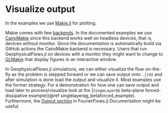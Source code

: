 # Visualize output

In the examples we use [Makie.jl](https://makie.juliaplots.org/stable/) for plotting.

Makie comes with few [backends](https://makie.juliaplots.org/stable/#makie_ecosystem). In the documented examples
we use [CairoMakie](https://makie.juliaplots.org/stable/documentation/backends/cairomakie/) since this backend
works well on headless devices, that is, devices without monitor. Since the documentation is automatically
build via GitHub actions the CairoMakie backend is necessary. Users that run GeophysicalFlows.jl on
devices with a monitor they might want to change to [GLMakie](https://makie.juliaplots.org/stable/documentation/backends/glmakie/)
that display figures in an interactive window.

In GeophysicalFlows.jl simulations, we can either visualize the flow on-the-fly as the problem is stepped forward or
we can save output onto `.jld2` and after simulation is done load the output and visualize it. Most examples use the
former strategy. For a demonstration for how one can save output and load later to process/visualize look at the
[`SingeLayerQG` beta-plane forced-dissipative example](@ref singlelayerqg_betaforced_example). Furthermore, the
[Output section](https://fourierflows.github.io/FourierFlowsDocumentation/stable/output/) in FourierFlows.jl Documentation
might be useful.
